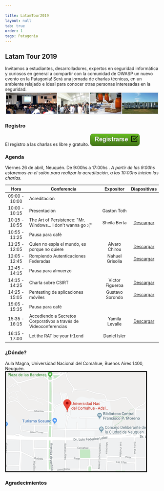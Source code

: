 ```yaml
---

title: LatamTour2019
layout: null
tab: true
order: 1
tags: Patagonia
---
```


## Latam Tour 2019

Invitamos a estudiantes, desarrolladores, expertos en seguridad informática y curiosos en general a compartir con la comunidad de OWASP un nuevo evento en la Patagonia! Será una jornada de charlas técnicas, en un ambiente relajado e ideal para conocer otras personas interesadas en la seguridad.
![Latam Tour](assets/images/LatamTour/Banner.png)

### Registro

El registro a las charlas es libre y gratuito.
[![Registrarse](assets/images/LatamTour/Registrarse.png)](https://owasp-patagonia-latamtour19.eventbrite.com.ar/)


### Agenda

Viernes 26 de abril, Neuquén. De 9:00hs a 17:00hs .
*A partir de las 9:00hs estaremos en el salón para realizar la acreditación, a las 10:00hs inician las charlas.*

|Hora | Conferencia | Expositor | Diapositivas |
|:---:|-------------|:---------:|:------------:|
| 09:00 - 10:00 | Acreditación | | |
| 10:00 - 10:15 | Presentación | Gaston Toth | |
| 10:15 - 10:55 | The Art of Persistence: "Mr. Windows... I don't wanna go :(" | Sheila Berta | [Descargar](assets/slides/LatamTour/2019/Berta-ArtOfPersistence.pdf)|
| 10:55 - 11:25 | Pausa para café | | |
| 11:25 - 12:05 | Quien no espía el mundo, es porque no quiere | Alvaro Chirou | [Descargar](assets/slides/LatamTour/2019/Chirou-OSINT.pdf) |
| 12:05 - 12:45 | Rompiendo Autenticaciones Federadas | Nahuel Grisolia | [Descargar](assets/slides/LatamTour/2019/Grisolia-AutenticacionesFederadas.pdf) |
| 12:45 - 14:15 | Pausa para almuerzo | | |
| 14:15 - 14:25 | Charla sobre CSIRT | Victor Figueroa | [Descargar](assets/slides/LatamTour/2019/Figueroa-CSIRT.pdf) |
| 14:25 - 15:05 | Pentesting de aplicaciones móviles | Gustavo Sorondo | [Descargar](assets/slides/LatamTour/2019/Sorondo-MobileApps.pdf) |
| 15:05 - 15:35 | Pausa para café | | |
| 15:35 - 16:15 | Accediendo a Secretos Corporativos a través de Videoconferencias | Yamila Levalle | [Descargar](assets/slides/LatamTour/2019/Levalle-M33tfinder.pdf) |
| 16:15 - 17:00 | Let the RAT be your fr1end | Daniel Isler | |


### ¿Dónde?

Aula Magna, Universidad Nacional del Comahue, Buenos Aires 1400, Neuquén.
[![Mapa Universidad del Comahue](assets/images/LatamTour/MapaUniversidadComahue.png)](https://www.google.com.ar/maps/place/Universidad+Nac+del+Comahue+-+Adsl+Aulas+Rectorado/@-38.9408425,-68.0574274,15.5z/data=!4m5!3m4!1s0x960a33dd048367a9:0xf927f0d9182236e8!8m2!3d-38.9401499!4d-68.0573579)


### Agradecimientos



